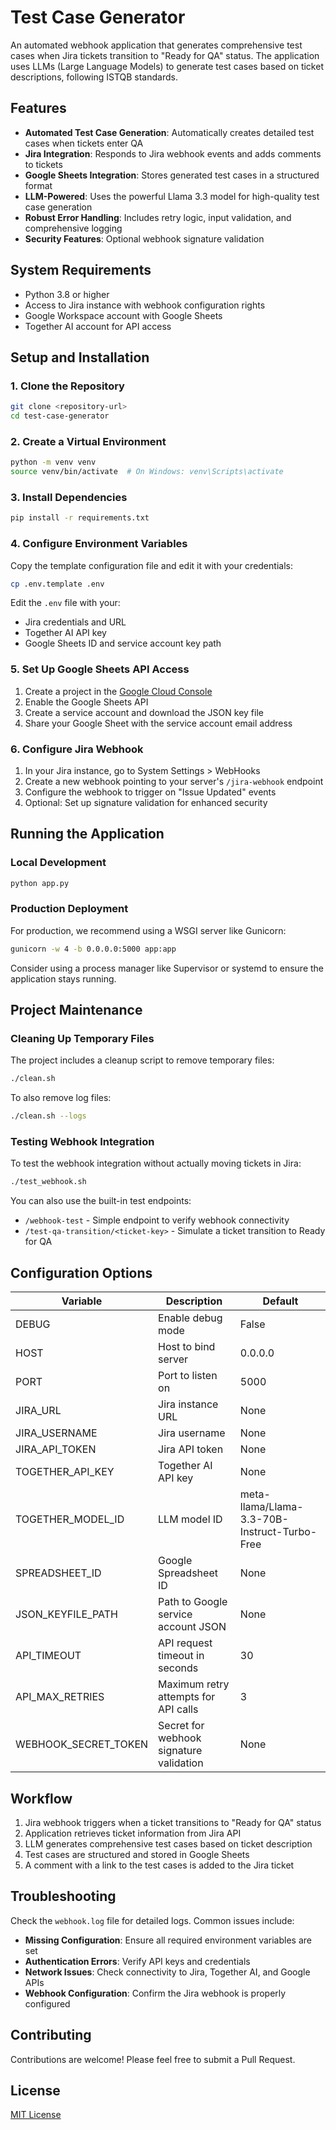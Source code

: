 # Test Case Generator

An automated webhook application that generates comprehensive test cases when Jira tickets transition to "Ready for QA" status. The application uses LLMs (Large Language Models) to generate test cases based on ticket descriptions, following ISTQB standards.

## Features

- **Automated Test Case Generation**: Automatically creates detailed test cases when tickets enter QA
- **Jira Integration**: Responds to Jira webhook events and adds comments to tickets
- **Google Sheets Integration**: Stores generated test cases in a structured format
- **LLM-Powered**: Uses the powerful Llama 3.3 model for high-quality test case generation
- **Robust Error Handling**: Includes retry logic, input validation, and comprehensive logging
- **Security Features**: Optional webhook signature validation

## System Requirements

- Python 3.8 or higher
- Access to Jira instance with webhook configuration rights
- Google Workspace account with Google Sheets
- Together AI account for API access

## Setup and Installation

### 1. Clone the Repository

```bash
git clone <repository-url>
cd test-case-generator
```

### 2. Create a Virtual Environment

```bash
python -m venv venv
source venv/bin/activate  # On Windows: venv\Scripts\activate
```

### 3. Install Dependencies

```bash
pip install -r requirements.txt
```

### 4. Configure Environment Variables

Copy the template configuration file and edit it with your credentials:

```bash
cp .env.template .env
```

Edit the `.env` file with your:
- Jira credentials and URL
- Together AI API key
- Google Sheets ID and service account key path

### 5. Set Up Google Sheets API Access

1. Create a project in the [Google Cloud Console](https://console.cloud.google.com/)
2. Enable the Google Sheets API
3. Create a service account and download the JSON key file
4. Share your Google Sheet with the service account email address

### 6. Configure Jira Webhook

1. In your Jira instance, go to System Settings > WebHooks
2. Create a new webhook pointing to your server's `/jira-webhook` endpoint
3. Configure the webhook to trigger on "Issue Updated" events
4. Optional: Set up signature validation for enhanced security

## Running the Application

### Local Development

```bash
python app.py
```

### Production Deployment

For production, we recommend using a WSGI server like Gunicorn:

```bash
gunicorn -w 4 -b 0.0.0.0:5000 app:app
```

Consider using a process manager like Supervisor or systemd to ensure the application stays running.

## Project Maintenance

### Cleaning Up Temporary Files

The project includes a cleanup script to remove temporary files:

```bash
./clean.sh
```

To also remove log files:

```bash
./clean.sh --logs
```

### Testing Webhook Integration

To test the webhook integration without actually moving tickets in Jira:

```bash
./test_webhook.sh
```

You can also use the built-in test endpoints:
- `/webhook-test` - Simple endpoint to verify webhook connectivity
- `/test-qa-transition/<ticket-key>` - Simulate a ticket transition to Ready for QA

## Configuration Options

| Variable | Description | Default |
|----------|-------------|---------|
| DEBUG | Enable debug mode | False |
| HOST | Host to bind server | 0.0.0.0 |
| PORT | Port to listen on | 5000 |
| JIRA_URL | Jira instance URL | None |
| JIRA_USERNAME | Jira username | None |
| JIRA_API_TOKEN | Jira API token | None |
| TOGETHER_API_KEY | Together AI API key | None |
| TOGETHER_MODEL_ID | LLM model ID | meta-llama/Llama-3.3-70B-Instruct-Turbo-Free |
| SPREADSHEET_ID | Google Spreadsheet ID | None |
| JSON_KEYFILE_PATH | Path to Google service account JSON | None |
| API_TIMEOUT | API request timeout in seconds | 30 |
| API_MAX_RETRIES | Maximum retry attempts for API calls | 3 |
| WEBHOOK_SECRET_TOKEN | Secret for webhook signature validation | None |

## Workflow

1. Jira webhook triggers when a ticket transitions to "Ready for QA" status
2. Application retrieves ticket information from Jira API
3. LLM generates comprehensive test cases based on ticket description
4. Test cases are structured and stored in Google Sheets
5. A comment with a link to the test cases is added to the Jira ticket

## Troubleshooting

Check the `webhook.log` file for detailed logs. Common issues include:

- **Missing Configuration**: Ensure all required environment variables are set
- **Authentication Errors**: Verify API keys and credentials
- **Network Issues**: Check connectivity to Jira, Together AI, and Google APIs
- **Webhook Configuration**: Confirm the Jira webhook is properly configured

## Contributing

Contributions are welcome! Please feel free to submit a Pull Request.

## License

[MIT License](LICENSE) 